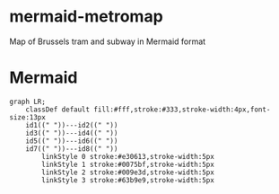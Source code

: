 # mermaid-metromap
Map of Brussels tram and subway in Mermaid format

# Mermaid 

```mermaid
graph LR;
    classDef default fill:#fff,stroke:#333,stroke-width:4px,font-size:13px
    id1((" "))---id2((" "))
    id3((" "))---id4((" "))
    id5((" "))---id6((" "))
    id7((" "))---id8((" "))
		linkStyle 0 stroke:#e30613,stroke-width:5px
		linkStyle 1 stroke:#0075bf,stroke-width:5px
		linkStyle 2 stroke:#009e3d,stroke-width:5px
		linkStyle 3 stroke:#63b9e9,stroke-width:5px
```
